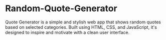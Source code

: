 # Random-Quote-Generator
Quote Generator is a simple and stylish web app that shows random quotes based on selected categories. Built using HTML, CSS, and JavaScript, it's designed to inspire and motivate with a clean user interface.
